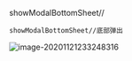 showModalBottomSheet//



```
showModalBottomSheet//底部弹出
```

![image-20201121233248316](https://mxszs.oss-cn-beijing.aliyuncs.com/img/image-20201121233248316.png)